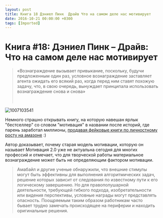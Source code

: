 ```yaml
---
layout: post
title: Книга 18 Дэниел Пинк  Драйв Что на самом деле нас мотивирует
date: 2016-10-21 00:00:00 +0300
tags: [Imported]
---
```

# Книга #18: Дэниел Пинк – Драйв: Что на самом деле нас мотивирует

> <div class="bm-quote-content-text">«Вознаграждение вызывает привыкание, поскольку, будучи предложенным один раз, условное вознаграждение заставляет агента ожидать его всякий раз, когда перед ним ставят похожую задачу, что, в свою очередь, вынуждает принципала использовать вознаграждение снова и снова»</div>
> 
>  

![1007103541](https://vlaim.s3.amazonaws.com/uploads/2016/10/1007103541-233x300.jpg)

Немного страшно открывать книгу, на которую навешан ярлык "бестселлер" со словом "мотивация" в названии после историй, где парень заработал миллионы, [продавая фейковые книги по личностному росту на амазоне](http://www.zdnet.com/article/exclusive-inside-a-million-dollar-amazon-kindle-catfishing-scam/) :)

Автор доказывает, почему старая модель мотивации, которую он называет Мотивация 2.0 уже не актуальна сегодня для многих профессий и отмечает, что для творческой работы материальное вознаграждение может быть не определяющим фактором мотивации.

> <div class="bm-quote-content-text">Амабайл и другие ученые обнаружили, что внешние стимулы могут быть эффективны для выполнения алгоритмических задач, решение которых зависит от следования по известному пути к его логическому завершению. Но для правополушарной деятельности, требующей гибкого подхода, изобретательности или видения перспективы, условные награды могут представлять опасность. Поощряемым таким образом работникам часто бывает трудно замечать происходящее на периферии и находить оригинальные решения.</div>
> 
>